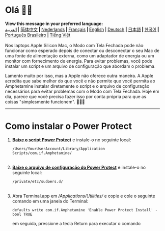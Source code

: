 # Olá 👋🏼
<b>View this message in your preferred language:</b><br><a href="https://x74353.github.io/Amphetamine-Power-Protect/Localized/PowerProtectInstall_Arabic.html">العربية</a><b> | </b><a href="https://x74353.github.io/Amphetamine-Power-Protect/Localized/PowerProtectInstall_ChineseSimplified.html">简体中文<a><b> | </b><a href="https://x74353.github.io/Amphetamine-Power-Protect/Localized/PowerProtectInstall_Dutch.html">Nederlands</a><b> | </b><a href="https://x74353.github.io/Amphetamine-Power-Protect/Localized/PowerProtectInstall_French.html">Français</a><b> | </b><a href="https://x74353.github.io/Amphetamine-Power-Protect/">English</a><b> | </b><a href="https://x74353.github.io/Amphetamine-Power-Protect/Localized/PowerProtectInstall_German.html">Deutsch</a><b> | </b><a href="https://x74353.github.io/Amphetamine-Power-Protect/Localized/PowerProtectInstall_Japanese.html">日本語</a><b> | </b><a href="https://x74353.github.io/Amphetamine-Power-Protect/Localized/PowerProtectInstall_Korean.html">한국어</a><b> | </b><a href="https://x74353.github.io/Amphetamine-Power-Protect/Localized/PowerProtectInstall_Portuguese.html">Português Brasileiro</a><b> | </b><a href="https://x74353.github.io/Amphetamine-Power-Protect/Localized/PowerProtectInstall_Vietnamese.html">Tiếng Việt</a>
<br><br>
Nos laptops Apple Silicon Mac, o Modo com Tela Fechada pode não funcionar como esperado depois de conectar ou desconectar o seu Mac de uma fonte de alimentação externa, como um adaptador de energia ou um monitor com fornecimento de energia. Para evitar problemas, você pode instalar um script e um arquivo de configuração que abordam o problema.

Lamento muito por isso, mas a Apple não oferece outra maneira. A Apple acredita que sabe melhor do que você e não permite que você permita ao Amphetamine instalar diretamente o script e o arquivo de configuração necessários para evitar problemas com o Modo com Tela Fechada. Hoje em dia, parece que você precisa fazer isso por conta própria para que as coisas "simplesmente funcionem". 🔨💪🏼

---

# Como instalar o Power Protect

1. <b>[Baixe o script Power Protect](https://raw.githubusercontent.com/x74353/Amphetamine/master/Files/PowerProtect_Script.zip)</b> e instale-o no seguinte local:
   
     ```/Users/YourUserAccount/Library/Application Scripts/com.if.Amphetamine/```
   <BR><BR>

2. <b>[Baixe o arquivo de configuração do Power Protect](https://raw.githubusercontent.com/x74353/Amphetamine/master/Files/PowerProtect_Configuration.zip)</b> e instale-o no seguinte local:
   
     ```/private/etc/sudoers.d/```
 <BR><BR>
 
3. Abra Terminal.app em <i>/Applications/Utilities/</i> e copie e cole o seguinte comando em uma janela do Terminal:
   
     ```defaults write com.if.Amphetamine 'Enable Power Protect Install' -bool TRUE```

    em seguida, pressione a tecla Return para executar o comando
